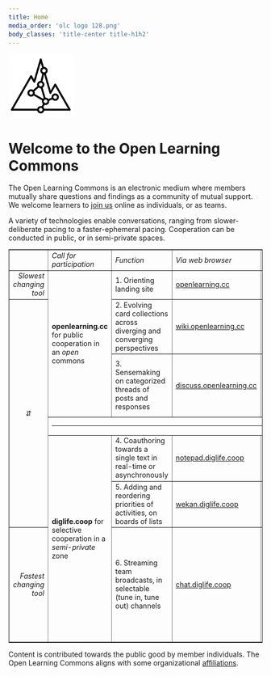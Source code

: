 ```yaml
---
title: Home
media_order: 'olc logo 128.png'
body_classes: 'title-center title-h1h2'
---
```


![](olc%20logo%20128.png?classes=float-right)
# Welcome to the Open Learning Commons

The Open Learning Commons is an electronic medium where members mutually share questions and findings as a community of mutual support.  We welcome learners to [join us](https://openlearning.cc/base/join) online as individuals, or as teams.

A variety of technologies enable conversations, ranging from slower-deliberate pacing to a faster-ephemeral pacing.  Cooperation can be conducted in public, or in semi-private spaces.

<table border="1">
      <tbody>
        <tr>
          <td><br>
          </td>
          <td><em>Call for participation</em><br>
          </td>
          <td><em>Function</em></td>
          <td><em>Via web browser<br>
            </em></td>
          <td><em>Via apps</em></td>
          <td><em>Software</em></td>
          <td><em>Visibility (read)</em></td>
          <td><em>Edit privileges</em></td>
          <td><em>Content licensing</em></td>
          <td><em>Where to ask for help?<br>
            </em></td>
        </tr>
        <tr>
          <td style="text-align: right;"><em>Slowest changing tool</em></td>
          <td rowspan="3" colspan="1"><strong>openlearning.cc</strong> for
            public cooperation in an <em>open</em> commons</td>
          <td>1. Orienting landing site</td>
          <td><a href="https://openlearning.cc/base" title="openlearning.cc/base"
              target="_blank">openlearning.cc</a></td>
          <td>☐</td>
          <td><a href="https://getgrav.org/" title="getgrav.org" target="_blank">Grav</a></td>
          <td>Open Internet</td>
          <td>OLC stewards</td>
          <td>CC-BY-SA<br>
          </td>
          <td rowspan="3" colspan="1"><strong>Open Learning Commons</strong>:
            Ask the <a href="https://chat.diglife.coop/openlearning/channels/base-camp"
              title="chat.diglife.coop/openlearning/channels/base-camp" target="_blank">OpenLearning
              team in the <em>Basecamp</em> channel</a> ; or Message a
            moderator <a href="https://discuss.openlearning.cc/g/moderators" title="discuss.openlearning.cc/g/moderators"
              target="_blank">in discussion</a></td>
        </tr>
        <tr>
          <td rowspan="5" colspan="1" style="text-align: center;">⇵</td>
          <td>2. Evolving card collections across diverging and converging
            perspectives</td>
          <td><a href="http://wiki.openlearning.cc" title="wiki.openlearning.cc"
              target="_blank">wiki.openlearning.cc</a></td>
          <td>☐</td>
          <td><a href="http://fed.wiki.org/view/welcome-visitors/view/about-federated-wiki"
              title="fed.wiki.org/view/welcome-visitors/view/about-federated-wiki"
              target="_blank">Federated Wiki</a></td>
          <td>Open Internet</td>
          <td>OLC invited member can claim wiki subdomains(s)</td>
          <td>CC-BY-SA<br>
          </td>
        </tr>
        <tr>
          <td>3. Sensemaking on categorized threads of posts and responses</td>
          <td><a href="https://discuss.openlearning.cc" title="discuss.openlearning.cc"
              target="_blank">discuss.openlearning.cc</a></td>
          <td>[<a href="https://play.google.com/store/apps/details?id=com.discourse"
              title="play.google.com/store/apps/details?id=com.discourse" target="_blank">on
              Google Play</a>]<br>
            <br>
            [<a href="https://apps.apple.com/us/app/discourse-hub/id1173672076"
              title="apps.apple.com/us/app/discourse-hub/id1173672076" target="_blank">on
              Apple App Store</a>]<br>
          </td>
          <td><a href="https://www.discourse.org/about" title="discourse.org/about"
              target="_blank">Discourse</a></td>
          <td>Open Internet</td>
          <td>OLC invited members</td>
          <td>CC-BY-SA<br>
          </td>
        </tr>
        <tr>
          <td rowspan="1" colspan="9">
            <hr> </td>
        </tr>
        <tr>
          <td rowspan="5" colspan="1"><strong>diglife.coop </strong>for
            selective cooperation in a <em>semi-private</em> zone<br>
          </td>
          <td>4. Coauthoring towards a single text in real-time or
            asynchronously</td>
          <td><a href="https://notepad.diglife.coop" title="notepad.diglife.coop"
              target="_blank">notepad.diglife.coop</a></td>
          <td>☐ </td>
          <td><a href="https://github.com/codimd/server/blob/master/README.md" title="github.com/codimd/server/blob/master/README.md"
              target="_blank">CodiMD</a></td>
          <td>Open - private, set by editors</td>
          <td>Diglife members selected</td>
          <td>© by named editors<br>
          </td>
          <td rowspan="5" colspan="1"><strong>Digital Life Collective</strong>:
            Ask the <a href="https://chat.diglife.coop/diglife/channels/help-desk"
              title="chat.diglife.coop/diglife/channels/help-desk" target="_blank">Diglife
              team in the <em>!Help Desk</em> channel</a> </td>
        </tr>
        <tr>
          <td>5. Adding and reordering priorities of activities, on boards of
            lists</td>
          <td><a href="https://wekan.diglife.coop" title="wekan.diglife.coop" target="_blank">wekan.diglife.coop</a></td>
          <td>☐ </td>
          <td><a href="https://wekan.github.io/" title="wekan.github.io" target="_blank">Wekan</a></td>
          <td>Open - private, set by editors</td>
          <td>Diglife members selected</td>
          <td>© by named editors<br>
          </td>
        </tr>
        <tr>
          <td rowspan="3" colspan="1" style="text-align: right;"><em>Fastest
              changing tool</em></td>
          <td rowspan="3" colspan="1">6. Streaming team broadcasts, in
            selectable (tune in, tune out) channels</td>
          <td rowspan="3" colspan="1"><a href="https://chat.diglife.coop" title="chat.diglife.coop"
              target="_blank">chat.diglife.coop</a><br>
          </td>
          <td rowspan="3" colspan="1">[<a href="https://play.google.com/store/apps/details?id=com.mattermost.rn"
              title="play.google.com/store/apps/details?id=com.mattermost.rn" target="_blank">on
              Google Play</a>]<br>
            <br>
            [<a href="https://apps.apple.com/ca/app/mattermost/id1257222717" title="apps.apple.com/ca/app/mattermost/id1257222717"
              target="_blank">on Apple App Store</a>]<br>
            <br>
            [<a href="https://mattermost.com/download/#mattermostApps" title="mattermost.com/download/#mattermostApps"
              target="_blank">Desktop App</a>] for Windows, MacOS,
            Linux<br>
          </td>
          <td rowspan="3" colspan="1"><a href="https://www.mattermost.org/" title="mattermost.org/"
              target="_blank">Mattermost</a></td>
          <td>Public channels</td>
          <td>Members at large in Diglife</td>
          <td>CC-BY-NC-SA<br>
          </td>
        </tr>
        <tr>
          <td>Private channels</td>
          <td>Included invitees in Diglife</td>
          <td>© by author</td>
        </tr>
        <tr>
          <td>Direct messages</td>
          <td>Privileged correspondents in diglife </td>
          <td>© by author</td>
        </tr>
      </tbody>
</table>

Content is contributed towards the public good by member individuals.  The Open Learning Commons aligns with some organizational [affiliations](https://openlearning.cc/base/affiliations).